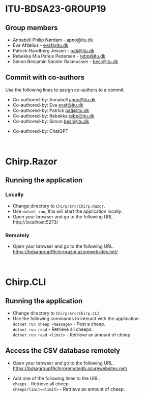 # ITU-BDSA23-GROUP19
## Group members
- Annabell Philip Nørdam - <apno@itu.dk>   
- Eva Afzelius - <evaf@itu.dk>  
- Patrick Handberg Jessen - <patj@itu.dk>  
- Rebekka Mia Pahus Pedersen - <rebp@itu.dk>  
- Simon Benjamin Sander Rasmussen - <besr@itu.dk>

## Commit with co-authors
Use the following lines to assign co-authors to a commit.  
- Co-authored-by: Annabell <apno@itu.dk>  
- Co-authored-by: Eva <evaf@itu.dk>  
- Co-authored-by: Patrick <patj@itu.dk>  
- Co-authored-by: Rebekka <rebp@itu.dk>  
- Co-authored-by: Simon <besr@itu.dk>
  
+ Co-authored-by: ChatGPT

<br>

# Chirp.Razor
## Running the application
### Locally
- Change directory to `Chirp/src/Chirp.Razor`.  
- Use `dotnet run`, this will start the application locally.  
- Open your browser and go to the following URL.  
http://localhost:5273/

### Remotely
- Open your browser and go to the following URL.  
https://bdsagroup19chirprazor.azurewebsites.net/

<br>

# Chirp.CLI
## Running the application
- Change directory to `Chirp/src/Chirp.CLI`.  
- Use the following commands to interact with the application.  
`dotnet run cheep <message>` - Post a cheep.  
`dotnet run read` - Retrieve all cheeps.  
`dotnet run read <limit>` - Retrieve an amount of cheep.


## Access the CSV database remotely
- Open your browser and go to the following URL.  
https://bdsagroup19chirpremotedb.azurewebsites.net/  

- Add one of the following lines to the URL.  
`cheeps` - Retrieve all cheep  
`cheeps?limit=<limit>` - Retrieve an amount of cheep.
